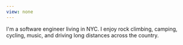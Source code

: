 ```yaml
---
view: none
---
```


I'm a software engineer living in NYC. I enjoy rock climbing, camping, cycling, music, and driving long distances across the country.


